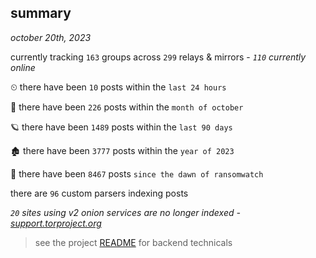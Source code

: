 
## summary
_october 20th, 2023_

currently tracking `163` groups across `299` relays & mirrors - _`110` currently online_

⏲ there have been `10` posts within the `last 24 hours`

🦈 there have been `226` posts within the `month of october`

🪐 there have been `1489` posts within the `last 90 days`

🏚 there have been `3777` posts within the `year of 2023`

🦕 there have been `8467` posts `since the dawn of ransomwatch`

there are `96` custom parsers indexing posts

_`20` sites using v2 onion services are no longer indexed - [support.torproject.org](https://support.torproject.org/onionservices/v2-deprecation/)_

> see the project [README](https://github.com/joshhighet/ransomwatch#ransomwatch--) for backend technicals
